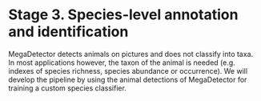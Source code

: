 # Stage 3. Species-level annotation and identification 

MegaDetector detects animals on pictures and does not classify into taxa. In most applications however, the taxon of the animal is needed (e.g. indexes of species richness, species abundance or occurrence). We will develop the pipeline by using the animal detections of MegaDetector for training a custom species classifier.